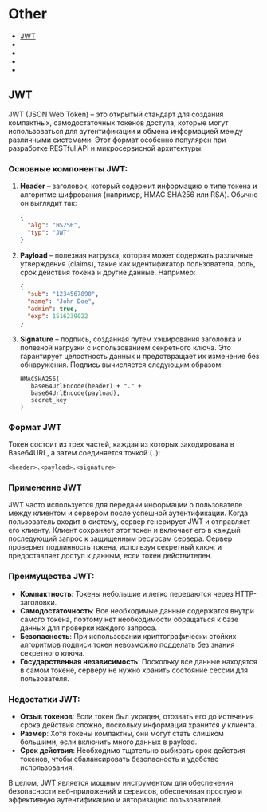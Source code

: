 # Other
- [JWT](#jwt)
- []()
- []()
- []()
- []()

## JWT
JWT (JSON Web Token) – это открытый стандарт для создания компактных, самодостаточных токенов доступа, которые могут использоваться для аутентификации и обмена информацией между различными системами. Этот формат особенно популярен при разработке RESTful API и микросервисной архитектуры.

### Основные компоненты JWT:

1. **Header** – заголовок, который содержит информацию о типе токена и алгоритме шифрования (например, HMAC SHA256 или RSA). Обычно он выглядит так:
   ```json
   {
     "alg": "HS256",
     "typ": "JWT"
   }
   ```
   
2. **Payload** – полезная нагрузка, которая может содержать различные утверждения (claims), такие как идентификатор пользователя, роль, срок действия токена и другие данные. Например:
   ```json
   {
     "sub": "1234567890",
     "name": "John Doe",
     "admin": true,
     "exp": 1516239022
   }
   ```

3. **Signature** – подпись, созданная путем хэширования заголовка и полезной нагрузки с использованием секретного ключа. Это гарантирует целостность данных и предотвращает их изменение без обнаружения. Подпись вычисляется следующим образом:
   ```
   HMACSHA256(
      base64UrlEncode(header) + "." +
      base64UrlEncode(payload),
      secret_key
   )
   ```

### Формат JWT

Токен состоит из трех частей, каждая из которых закодирована в Base64URL, а затем соединяется точкой (`.`):
```
<header>.<payload>.<signature>
```

### Применение JWT

JWT часто используется для передачи информации о пользователе между клиентом и сервером после успешной аутентификации. Когда пользователь входит в систему, сервер генерирует JWT и отправляет его клиенту. Клиент сохраняет этот токен и включает его в каждый последующий запрос к защищенным ресурсам сервера. Сервер проверяет подлинность токена, используя секретный ключ, и предоставляет доступ к данным, если токен действителен.

### Преимущества JWT:

- **Компактность**: Токены небольшие и легко передаются через HTTP-заголовки.
- **Самодостаточность**: Все необходимые данные содержатся внутри самого токена, поэтому нет необходимости обращаться к базе данных для проверки каждого запроса.
- **Безопасность**: При использовании криптографически стойких алгоритмов подписи токен невозможно подделать без знания секретного ключа.
- **Государственная независимость**: Поскольку все данные находятся в самом токене, серверу не нужно хранить состояние сессии для пользователя.

### Недостатки JWT:

- **Отзыв токенов**: Если токен был украден, отозвать его до истечения срока действия сложно, поскольку информация хранится у клиента.
- **Размер**: Хотя токены компактны, они могут стать слишком большими, если включить много данных в payload.
- **Срок действия**: Необходимо тщательно выбирать срок действия токенов, чтобы сбалансировать безопасность и удобство использования.

В целом, JWT является мощным инструментом для обеспечения безопасности веб-приложений и сервисов, обеспечивая простую и эффективную аутентификацию и авторизацию пользователей.
